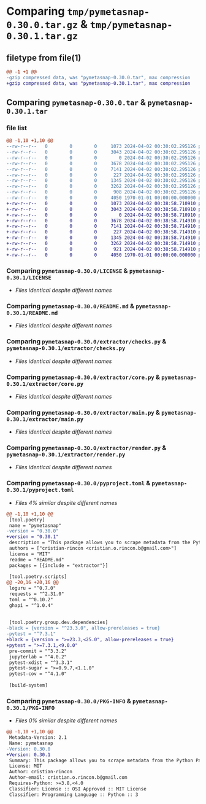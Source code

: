 # Comparing `tmp/pymetasnap-0.30.0.tar.gz` & `tmp/pymetasnap-0.30.1.tar.gz`

## filetype from file(1)

```diff
@@ -1 +1 @@
-gzip compressed data, was "pymetasnap-0.30.0.tar", max compression
+gzip compressed data, was "pymetasnap-0.30.1.tar", max compression
```

## Comparing `pymetasnap-0.30.0.tar` & `pymetasnap-0.30.1.tar`

### file list

```diff
@@ -1,10 +1,10 @@
--rw-r--r--   0        0        0     1073 2024-04-02 00:30:02.295126 pymetasnap-0.30.0/LICENSE
--rw-r--r--   0        0        0     3043 2024-04-02 00:30:02.295126 pymetasnap-0.30.0/README.md
--rw-r--r--   0        0        0        0 2024-04-02 00:30:02.295126 pymetasnap-0.30.0/extractor/__init__.py
--rw-r--r--   0        0        0     3678 2024-04-02 00:30:02.295126 pymetasnap-0.30.0/extractor/checks.py
--rw-r--r--   0        0        0     7141 2024-04-02 00:30:02.295126 pymetasnap-0.30.0/extractor/core.py
--rw-r--r--   0        0        0      227 2024-04-02 00:30:02.295126 pymetasnap-0.30.0/extractor/logger.py
--rw-r--r--   0        0        0     1345 2024-04-02 00:30:02.295126 pymetasnap-0.30.0/extractor/main.py
--rw-r--r--   0        0        0     3262 2024-04-02 00:30:02.295126 pymetasnap-0.30.0/extractor/render.py
--rw-r--r--   0        0        0      908 2024-04-02 00:30:02.295126 pymetasnap-0.30.0/pyproject.toml
--rw-r--r--   0        0        0     4050 1970-01-01 00:00:00.000000 pymetasnap-0.30.0/PKG-INFO
+-rw-r--r--   0        0        0     1073 2024-04-02 00:38:58.710910 pymetasnap-0.30.1/LICENSE
+-rw-r--r--   0        0        0     3043 2024-04-02 00:38:58.710910 pymetasnap-0.30.1/README.md
+-rw-r--r--   0        0        0        0 2024-04-02 00:38:58.710910 pymetasnap-0.30.1/extractor/__init__.py
+-rw-r--r--   0        0        0     3678 2024-04-02 00:38:58.714910 pymetasnap-0.30.1/extractor/checks.py
+-rw-r--r--   0        0        0     7141 2024-04-02 00:38:58.714910 pymetasnap-0.30.1/extractor/core.py
+-rw-r--r--   0        0        0      227 2024-04-02 00:38:58.714910 pymetasnap-0.30.1/extractor/logger.py
+-rw-r--r--   0        0        0     1345 2024-04-02 00:38:58.714910 pymetasnap-0.30.1/extractor/main.py
+-rw-r--r--   0        0        0     3262 2024-04-02 00:38:58.714910 pymetasnap-0.30.1/extractor/render.py
+-rw-r--r--   0        0        0      921 2024-04-02 00:38:58.714910 pymetasnap-0.30.1/pyproject.toml
+-rw-r--r--   0        0        0     4050 1970-01-01 00:00:00.000000 pymetasnap-0.30.1/PKG-INFO
```

### Comparing `pymetasnap-0.30.0/LICENSE` & `pymetasnap-0.30.1/LICENSE`

 * *Files identical despite different names*

### Comparing `pymetasnap-0.30.0/README.md` & `pymetasnap-0.30.1/README.md`

 * *Files identical despite different names*

### Comparing `pymetasnap-0.30.0/extractor/checks.py` & `pymetasnap-0.30.1/extractor/checks.py`

 * *Files identical despite different names*

### Comparing `pymetasnap-0.30.0/extractor/core.py` & `pymetasnap-0.30.1/extractor/core.py`

 * *Files identical despite different names*

### Comparing `pymetasnap-0.30.0/extractor/main.py` & `pymetasnap-0.30.1/extractor/main.py`

 * *Files identical despite different names*

### Comparing `pymetasnap-0.30.0/extractor/render.py` & `pymetasnap-0.30.1/extractor/render.py`

 * *Files identical despite different names*

### Comparing `pymetasnap-0.30.0/pyproject.toml` & `pymetasnap-0.30.1/pyproject.toml`

 * *Files 4% similar despite different names*

```diff
@@ -1,10 +1,10 @@
 [tool.poetry]
 name = "pymetasnap"
-version = "0.30.0"
+version = "0.30.1"
 description = "This package allows you to scrape metadata from the Python Package Index"
 authors = ["cristian-rincon <cristian.o.rincon.b@gmail.com>"]
 license = "MIT"
 readme = "README.md"
 packages = [{include = "extractor"}]
 
 [tool.poetry.scripts]
@@ -20,16 +20,16 @@
 loguru = "^0.7.0"
 requests = "^2.31.0"
 toml = "^0.10.2"
 ghapi = "^1.0.4"
 
 
 [tool.poetry.group.dev.dependencies]
-black = {version = "^23.3.0", allow-prereleases = true}
-pytest = "^7.3.1"
+black = {version = ">=23.3,<25.0", allow-prereleases = true}
+pytest = ">=7.3.1,<9.0.0"
 pre-commit = "^3.3.2"
 jupyterlab = "^4.0.2"
 pytest-xdist = "^3.3.1"
 pytest-sugar = ">=0.9.7,<1.1.0"
 pytest-cov = "^4.1.0"
 
 [build-system]
```

### Comparing `pymetasnap-0.30.0/PKG-INFO` & `pymetasnap-0.30.1/PKG-INFO`

 * *Files 0% similar despite different names*

```diff
@@ -1,10 +1,10 @@
 Metadata-Version: 2.1
 Name: pymetasnap
-Version: 0.30.0
+Version: 0.30.1
 Summary: This package allows you to scrape metadata from the Python Package Index
 License: MIT
 Author: cristian-rincon
 Author-email: cristian.o.rincon.b@gmail.com
 Requires-Python: >=3.8,<4.0
 Classifier: License :: OSI Approved :: MIT License
 Classifier: Programming Language :: Python :: 3
```


